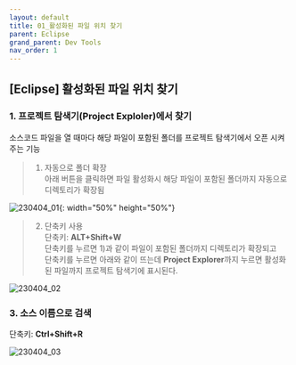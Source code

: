 ```yaml
---
layout: default
title: 01_활성화된 파일 위치 찾기
parent: Eclipse
grand_parent: Dev Tools
nav_order: 1
---
```


## [Eclipse] 활성화된 파일 위치 찾기


### 1. 프로젝트 탐색기(Project Exploler)에서 찾기  
소스코드 파일을 열 때마다 해당 파일이 포함된 폴더를 프로젝트 탐색기에서 오픈 시켜주는 기능  


> 1) 자동으로 폴더 확장  
아래 버튼을 클릭하면 파일 활성화시 해당 파일이 포함된 폴더까지 자동으로 디렉토리가 확장됨  


![230404_01](https://user-images.githubusercontent.com/44853626/230548810-78367849-1792-4166-8882-4b0afd8ae5ce.png){: width="50%" height="50%"}  


> 2) 단축키 사용  
단축키: **ALT+Shift+W**  
단축키를 누르면 1)과 같이 파일이 포함된 폴더까지 디렉토리가 확장되고  
단축키를 누르면 아래와 같이 뜨는데 **Project Explorer**까지 누르면 활성화된 파일까지 프로젝트 탐색기에 표시된다.  


![230404_02](https://user-images.githubusercontent.com/44853626/230549331-318380bf-62e2-430a-abf2-9c0c3e899360.png)  


### 3. 소스 이름으로 검색  
단축키: **Ctrl+Shift+R**  


![230404_03](https://user-images.githubusercontent.com/44853626/230549204-69dec6d1-343e-4b66-a345-5cc30014546a.png)  



